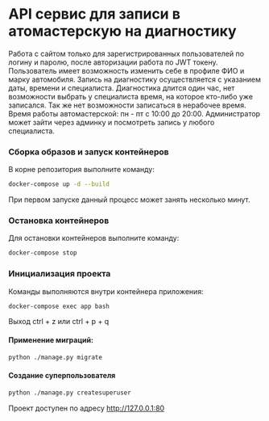 # API сервис для записи в атомастерскую на диагностику

Работа с сайтом только для зарегистрированных пользователей по логину и паролю, после авторизации работа по JWT токену.
Пользователь имеет возможность изменить себе в профиле ФИО и марку автомобиля.
Запись на диагностику осуществляется с указанием даты, времени и специалиста. Диагностика длится один час, 
нет возможности выбрать у специалиста время, на которое кто-либо уже записался. Так же нет возможности записаться 
в нерабочее время. Время работы автомастерской: пн - пт с 10:00 до 20:00. 
Администратор может зайти через админку и посмотреть запись у любого специалиста.

### Сборка образов и запуск контейнеров

В корне репозитория выполните команду:

```bash
docker-compose up -d --build
```
При первом запуске данный процесс может занять несколько минут.

### Остановка контейнеров
Для остановки контейнеров выполните команду:

```bash
docker-compose stop
```
### Инициализация проекта
Команды выполняются внутри контейнера приложения:

```bash
docker-compose exec app bash
```
Выход ctrl + z или ctrl + p + q

#### Применение миграций:
```bash
python ./manage.py migrate
```

#### Создание суперпользователя
```bash
python ./manage.py createsuperuser
```
Проект доступен по адресу http://127.0.0.1:80
